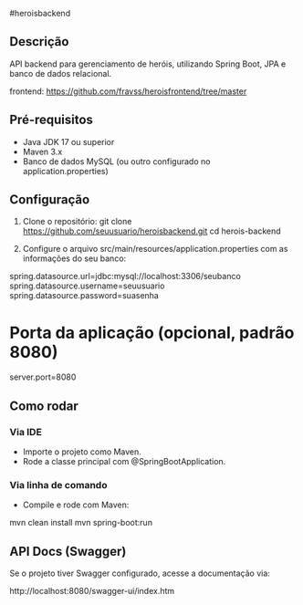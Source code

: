 #heroisbackend
## Descrição
API backend para gerenciamento de heróis, utilizando Spring Boot, JPA e banco de dados relacional.

frontend: https://github.com/fravss/heroisfrontend/tree/master

## Pré-requisitos
- Java JDK 17 ou superior
- Maven 3.x
- Banco de dados MySQL (ou outro configurado no application.properties)

## Configuração

1. Clone o repositório:
git clone https://github.com/seuusuario/heroisbackend.git
cd herois-backend

2. Configure o arquivo src/main/resources/application.properties com as informações do seu banco:

spring.datasource.url=jdbc:mysql://localhost:3306/seubanco
spring.datasource.username=seuusuario
spring.datasource.password=suasenha

# Porta da aplicação (opcional, padrão 8080)
server.port=8080

## Como rodar

### Via IDE
- Importe o projeto como Maven.
- Rode a classe principal com @SpringBootApplication.

### Via linha de comando
- Compile e rode com Maven:

mvn clean install
mvn spring-boot:run


## API Docs (Swagger)
Se o projeto tiver Swagger configurado, acesse a documentação via:

 http://localhost:8080/swagger-ui/index.htm
